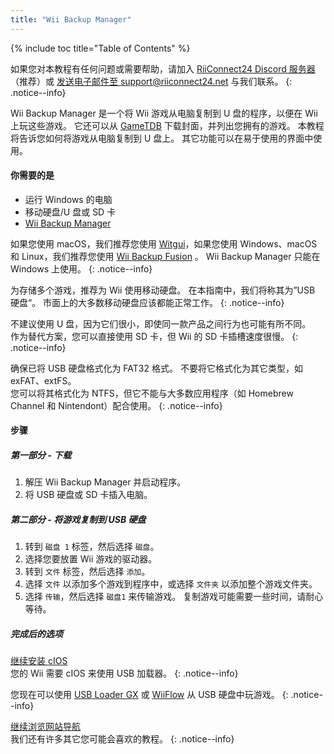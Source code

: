 ```yaml
---
title: "Wii Backup Manager"
---
```


{% include toc title="Table of Contents" %}

如果您对本教程有任何问题或需要帮助，请加入 [RiiConnect24 Discord 服务器](https://discord.gg/rc24)（推荐）或 [发送电子邮件至 support@riiconnect24.net](mailto:support@riiconnect24.net) 与我们联系。
{: .notice--info}

Wii Backup Manager 是一个将 Wii 游戏从电脑复制到 U 盘的程序，以便在 Wii 上玩这些游戏。 它还可以从 [GameTDB](https://gametdb.com/) 下载封面，并列出您拥有的游戏。 本教程将告诉您如何将游戏从电脑复制到 U 盘上。 其它功能可以在易于使用的界面中使用。
#### 你需要的是

* 运行 Windows 的电脑
* 移动硬盘/U 盘或 SD 卡
* [Wii Backup Manager](https://static.wiidatabase.de/Wii-Backup-Manager.zip)


如果您使用 macOS，我们推荐您使用 [Witgui](https://desairem.com/wordpress/category/witgui-download/)，如果您使用 Windows、macOS 和 Linux，我们推荐您使用 [Wii Backup Fusion](https://github.com/larsenv/Wii-Backup-Fusion) 。 Wii Backup Manager 只能在 Windows 上使用。
{: .notice--info}

为存储多个游戏，推荐为 Wii 使用移动硬盘。 在本指南中，我们将称其为”USB 硬盘“。 市面上的大多数移动硬盘应该都能正常工作。
{: .notice--info}

不建议使用 U 盘，因为它们很小，即使同一款产品之间行为也可能有所不同。 <br> 作为替代方案，您可以直接使用 SD 卡，但 Wii 的 SD 卡插槽速度很慢。
{: .notice--info}

确保已将 USB 硬盘格式化为 FAT32 格式。 不要将它格式化为其它类型，如 exFAT、extFS。 <br>您可以将其格式化为 NTFS，但它不能与大多数应用程序（如 Homebrew Channel 和 Nintendont）配合使用。
{: .notice--info}

#### 步骤

##### 第一部分 - 下载

1. 解压 Wii Backup Manager 并启动程序。
2. 将 USB 硬盘或 SD 卡插入电脑。

##### 第二部分 - 将游戏复制到 USB 硬盘

1. 转到 `磁盘 1` 标签，然后选择 `磁盘`。
2. 选择您要放置 Wii 游戏的驱动器。
3. 转到 `文件` 标签，然后选择 `添加`。
4. 选择 `文件` 以添加多个游戏到程序中，或选择 `文件夹` 以添加整个游戏文件夹。
5. 选择 `传输`，然后选择 `磁盘1` 来传输游戏。 复制游戏可能需要一些时间，请耐心等待。

##### 完成后的选项

[继续安装 cIOS](cios)<br> 您的 Wii 需要 cIOS 来使用 USB 加载器。
{: .notice--info}

您现在可以使用 [USB Loader GX](usbloadergx) 或 [WiiFlow](wiiflow) 从 USB 硬盘中玩游戏。
{: .notice--info}

[继续浏览网站导航](site-navigation)<br> 我们还有许多其它您可能会喜欢的教程。
{: .notice--info}
